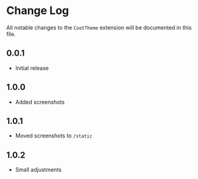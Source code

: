 # Change Log

All notable changes to the `CootTheme` extension will be documented in this file.

## 0.0.1

- Initial release

## 1.0.0

- Added screenshots

## 1.0.1

- Moved screenshots to `/static`

## 1.0.2

- Small adjustments
